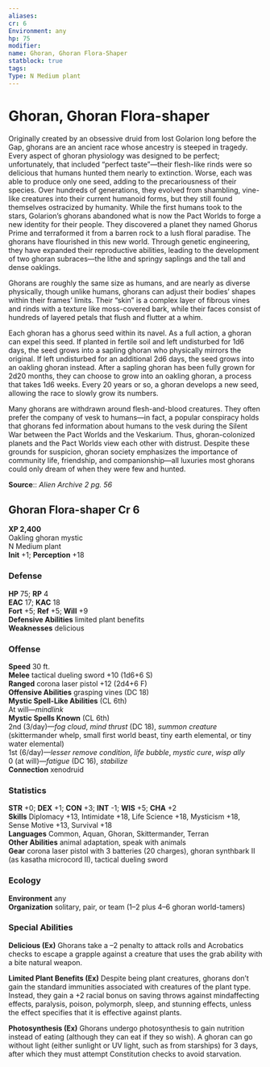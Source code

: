 ```yaml
---
aliases: 
cr: 6
Environment: any
hp: 75
modifier: 
name: Ghoran, Ghoran Flora-Shaper
statblock: true
tags: 
Type: N Medium plant  
---
```


# Ghoran, Ghoran Flora-shaper

Originally created by an obsessive druid from lost Golarion long before the Gap, ghorans are an ancient race whose ancestry is steeped in tragedy. Every aspect of ghoran physiology was designed to be perfect; unfortunately, that included “perfect taste”—their flesh-like rinds were so delicious that humans hunted them nearly to extinction. Worse, each was able to produce only one seed, adding to the precariousness of their species. Over hundreds of generations, they evolved from shambling, vine-like creatures into their current humanoid forms, but they still found themselves ostracized by humanity. While the first humans took to the stars, Golarion’s ghorans abandoned what is now the Pact Worlds to forge a new identity for their people. They discovered a planet they named Ghorus Prime and terraformed it from a barren rock to a lush floral paradise. The ghorans have flourished in this new world. Through genetic engineering, they have expanded their reproductive abilities, leading to the development of two ghoran subraces—the lithe and springy saplings and the tall and dense oaklings.

Ghorans are roughly the same size as humans, and are nearly as diverse physically, though unlike humans, ghorans can adjust their bodies’ shapes within their frames’ limits. Their “skin” is a complex layer of fibrous vines and rinds with a texture like moss-covered bark, while their faces consist of hundreds of layered petals that flush and flutter at a whim.

Each ghoran has a ghorus seed within its navel. As a full action, a ghoran can expel this seed. If planted in fertile soil and left undisturbed for 1d6 days, the seed grows into a sapling ghoran who physically mirrors the original. If left undisturbed for an additional 2d6 days, the seed grows into an oakling ghoran instead. After a sapling ghoran has been fully grown for 2d20 months, they can choose to grow into an oakling ghoran, a process that takes 1d6 weeks. Every 20 years or so, a ghoran develops a new seed, allowing the race to slowly grow its numbers.

Many ghorans are withdrawn around flesh-and-blood creatures. They often prefer the company of vesk to humans—in fact, a popular conspiracy holds that ghorans fed information about humans to the vesk during the Silent War between the Pact Worlds and the Veskarium. Thus, ghoran-colonized planets and the Pact Worlds view each other with distrust. Despite these grounds for suspicion, ghoran society emphasizes the importance of community life, friendship, and companionship—all luxuries most ghorans could only dream of when they were few and hunted.

**Source**:: _Alien Archive 2 pg. 56_

## Ghoran Flora-shaper Cr 6

**XP 2,400**  
Oakling ghoran mystic  
N Medium plant  
**Init** +1; **Perception** +18  

### Defense

**HP** 75; **RP** 4  
**EAC** 17; **KAC** 18  
**Fort** +5; **Ref** +5; **Will** +9  
**Defensive Abilities** limited plant benefits  
**Weaknesses** delicious

### Offense

**Speed** 30 ft.  
**Melee** tactical dueling sword +10 (1d6+6 S)  
**Ranged** corona laser pistol +12 (2d4+6 F)  
**Offensive Abilities** grasping vines (DC 18)  
**Mystic Spell-Like Abilities** (CL 6th)  
At will—_mindlink_  
**Mystic Spells Known** (CL 6th)  
2nd (3/day)—_fog cloud_, _mind thrust_ (DC 18), _summon creature_ (skittermander whelp, small first world beast, tiny earth elemental, or tiny water elemental)  
1st (6/day)—_lesser remove condition_, _life bubble_, _mystic cure_, _wisp ally_  
0 (at will)—_fatigue_ (DC 16), _stabilize_  
**Connection** xenodruid

### Statistics

**STR** +0; **DEX** +1; **CON** +3; **INT** -1; **WIS** +5; **CHA** +2  
**Skills** Diplomacy +13, Intimidate +18, Life Science +18, Mysticism +18, Sense Motive +13, Survival +18  
**Languages** Common, Aquan, Ghoran, Skittermander, Terran  
**Other Abilities** animal adaptation, speak with animals  
**Gear** corona laser pistol with 3 batteries (20 charges), ghoran synthbark II (as kasatha microcord II), tactical dueling sword

### Ecology

**Environment** any  
**Organization** solitary, pair, or team (1–2 plus 4–6 ghoran world-tamers)

### Special Abilities

**Delicious (Ex)** Ghorans take a –2 penalty to attack rolls and Acrobatics checks to escape a grapple against a creature that uses the grab ability with a bite natural weapon.

**Limited Plant Benefits (Ex)** Despite being plant creatures, ghorans don’t gain the standard immunities associated with creatures of the plant type. Instead, they gain a +2 racial bonus on saving throws against mindaffecting effects, paralysis, poison, polymorph, sleep, and stunning effects, unless the effect specifies that it is effective against plants.

**Photosynthesis (Ex)** Ghorans undergo photosynthesis to gain nutrition instead of eating (although they can eat if they so wish). A ghoran can go without light (either sunlight or UV light, such as from starships) for 3 days, after which they must attempt Constitution checks to avoid starvation.
